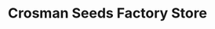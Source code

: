 ---
title: "Crosman Seeds Factory Store"
url: /east-rochester/crosman-seeds-factory-store/
shop: Garten-Center
---